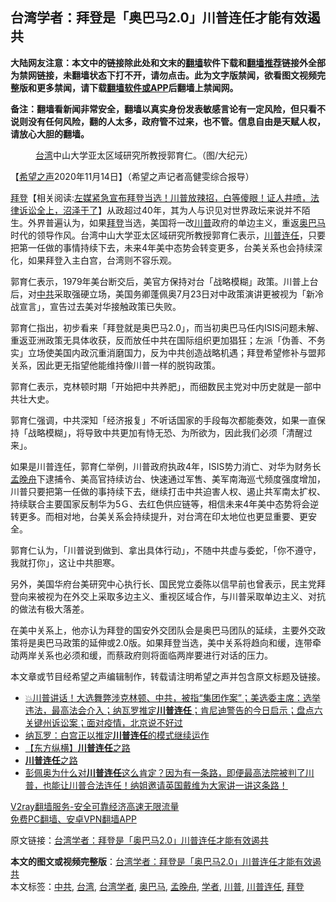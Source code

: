  <h2>台湾学者：拜登是「奥巴马2.0」川普连任才能有效遏共</h2> <p class="notice"><b>大陆网友注意：本文中的链接除此处和文末的<a href="https://github.com/bannedbook/fanqiang" >翻墙</a>软件下载和<a href="https://github.com/killgcd/justmysocks/blob/master/README.md">翻墙推荐</a>链接外全部为禁网链接，未翻墙状态下打不开，请勿点击。此为文字版禁闻，欲看图文视频完整版和更多禁闻，请下载<a href="https://github.com/bannedbook/fanqiang">翻墙软件或APP</a>后翻墙上禁闻网。</p><p>备注：翻墙看新闻非常安全，翻墙以真实身份发表敏感言论有一定风险，但只看不说则没有任何风险，翻的人太多，政府管不过来，也不管。信息自由是天赋人权，请放心大胆的翻墙。</b></p>  <div class="entry"> <figure><figcaption><a href="https://www.bannedbook.org/bnews/tag/%e5%8f%b0%e6%b9%be/" class="st_tag internal_tag" rel="tag" title="标签 台湾 下的日志">台湾</a>中山大学亚太区域研究所教授郭育仁。（图/大纪元）</figcaption></figure> <p>【<span class='wp_keywordlink_affiliate'><a href="https://www.soundofhope.org" title="希望之声" target="_blank">希望之声</a></span>2020年11月14日】（希望之声记者高健雯综合报导）</p> <p><span class='wp_keywordlink'><a href="https://www.bannedbook.org/bnews/comments/20201018/1415809.html" title="“硬盘门”再爆：拿中共华信10％股的“大人物”正是拜登" target="_blank">拜登</a></span>【相关阅读:<a href='https://www.bannedbook.org/bnews/bannedvideo/20201108/1427782.html' target='_blank'>左媒紧急宣布拜登当选！川普放辣招，白等傻眼！证人井喷，法律诉讼全上，沼泽干了</a>】从政超过40年，其为人与识见对世界政坛来说并不陌生。外界普遍认为，如果<a href="https://www.bannedbook.org/bnews/tag/%e6%8b%9c%e7%99%bb/" class="st_tag internal_tag" rel="tag" title="标签 拜登 下的日志">拜登</a>当选，美国将一改<a href="https://www.bannedbook.org/bnews/tag/%e5%b7%9d%e6%99%ae/" class="st_tag internal_tag" rel="tag" title="标签 川普 下的日志">川普</a>政府的单边主义，重返<a href="https://www.bannedbook.org/bnews/tag/%e5%a5%a5%e5%b7%b4%e9%a9%ac/" class="st_tag internal_tag" rel="tag" title="标签 奥巴马 下的日志">奥巴马</a>时代的领导作风。台湾中山大学亚太区域研究所教授郭育仁表示，<a href="https://www.bannedbook.org/bnews/tag/%E5%B7%9D%E6%99%AE%E8%BF%9E%E4%BB%BB/" class="st_tag internal_tag" rel="tag" title="标签 川普连任 下的日志">川普连任</a>，只要把第一任做的事情持续下去，未来4年美中态势会转变更多，台美关系也会持续深化，如果拜登入主白宫，台湾则不容乐观。</p> <p>郭育仁表示，1979年美台断交后，美官方保持对台「战略模糊」政策。川普上台后，对<a href="https://www.bannedbook.org/bnews/tag/%e4%b8%ad%e5%85%b1/" class="st_tag internal_tag" rel="tag" title="标签 中共 下的日志">中共</a>采取强硬立场，美国务卿蓬佩奥7月23日对中政策演讲更被视为「新冷战宣言」，宣告过去美对华接触政策已失败。</p> <p>郭育仁指出，初步看来「拜登就是奥巴马2.0」，而当初奥巴马任内ISIS问题未解、重返亚洲政策无具体收获，反而放任中共在国际组织更加猖狂；左派「伪善、不务实」立场使美国内政沉重消磨国力，反为中共创造战略机遇；拜登希望修补与盟邦关系，因此更无指望他能维持像川普一样的脱钩政策。</p>  <p>郭育仁表示，克林顿时期「开始把中共养肥」，而细数民主党对中历史就是一部中共壮大史。</p> <p>郭育仁强调，中共深知「经济报复」不听话国家的手段每次都能奏效，如果一直保持「战略模糊」，将导致中共更加有恃无恐、为所欲为，因此我们必须「清醒过来」。</p> <p>如果是川普连任，郭育仁举例，川普政府执政4年，ISIS势力消亡、对华为财务长<a href="https://www.bannedbook.org/bnews/tag/%e5%ad%9f%e6%99%9a%e8%88%9f/" class="st_tag internal_tag" rel="tag" title="标签 孟晚舟 下的日志">孟晚舟</a>下逮捕令、美高官持续访台、快速通过军售、美军南海巡弋频度强度增加，川普只要把第一任做的事持续下去，继续打击中共迫害人权、遏止共军南太扩权、持续联合主要国家反制华为5Ｇ、去红色供应链等，相信未来4年美中态势将会逆转更多。而相对地，台美关系会持续提升，对台湾在印太地位也更显重要、更安全。</p> <p>郭育仁认为，「川普说到做到、拿出具体行动」，不随中共虚与委蛇，「你不遵守，我就打你」，这让中共胆寒。</p>  <p>另外，美国华府台美研究中心执行长、国民党立委陈以信早前也曾表示，民主党拜登向来被视为在外交上采取多边主义、重视区域合作，与川普采取单边主义、对抗的做法有极大落差。</p> <p>在美中关系上，他亦认为拜登的国安外交团队会是奥巴马团队的延续，主要外交政策将是奥巴马政策的延伸或2.0版。如果拜登当选，美中关系将趋向和缓，连带牵动两岸关系也必须和缓，而蔡政府则将面临两岸要进行对话的压力。</p> <p>本文章或节目经希望之声编辑制作，转载请注明希望之声并包含原文标题及链接。</p> <ul class='op-related-articles' title='相关阅读'> <li><a href='https://www.bannedbook.org/bnews/bannedvideo/20201114/1430972.html' target='_blank'>💥川普讲话！大选舞弊涉克林顿、中共，被指“集团作案”；美选委主席：选举违法，最高法会介入；纳瓦罗推定<b>川普连任</b>；肯尼迪警告的今日启示；盘点六关键州诉讼案；面对疫情，北京说不好过</a></li> <li><a href='https://www.bannedbook.org/bnews/comments/20201114/1430759.html' target='_blank'>纳瓦罗：白宫正以推定<b>川普连任</b>的模式继续运作</a></li> <li><a href='https://www.bannedbook.org/bnews/comments/20201113/1430301.html' target='_blank'>【东方纵横】<b>川普连任</b>之路</a></li> <li><a href='https://www.bannedbook.org/bnews/bannedvideo/20201113/1430290.html' target='_blank'><b>川普连任</b>之路</a></li> <li><a href='https://www.bannedbook.org/bnews/bannedvideo/20201113/1430152.html' target='_blank'>彭佩奥为什么对<b>川普连任</b>这么肯定？因为有一条路，即便最高法院被判了川普，也能让川普合法连任！纳姐邀请英国戴维为大家讲一讲这条路！</a></li> </ul> <p class="texttj"> <a href="https://www.bannedbook.org/forum23/topic22702.html" target="_blank">V2ray翻墙服务-安全可靠经济高速无限流量</a><br/> <a href="https://github.com/bannedbook/fanqiang/wiki/%E7%A6%81%E9%97%BB%E7%BD%91%E5%AE%89%E5%8D%93%E7%BF%BB%E5%A2%99%E6%96%B0%E9%97%BBAPP" target="_blank">免费PC翻墙、安卓VPN翻墙APP</a></p><p>原文链接：<a class="src_link"  href="https://www.soundofhope.org/post/442870" target="_blank">台湾学者：拜登是「奥巴马2.0」川普连任才能有效遏共</a></p> <a name='sharetosocial'></a>       <div><b>本文的图文或视频完整版</b>：<a href='https://www.bannedbook.org/bnews/comments/20201114/1431067.html'>台湾学者：拜登是「奥巴马2.0」川普连任才能有效遏共</a></div>  </div><!--END ENTRY--> <div class="postfooter"> <div>本文标签：<a href="https://www.bannedbook.org/bnews/tag/%e4%b8%ad%e5%85%b1/" rel="tag">中共</a>, <a href="https://www.bannedbook.org/bnews/tag/%e5%8f%b0%e6%b9%be/" rel="tag">台湾</a>, <a href="https://www.bannedbook.org/bnews/tag/%E5%8F%B0%E6%B9%BE%E5%AD%A6%E8%80%85/" rel="tag">台湾学者</a>, <a href="https://www.bannedbook.org/bnews/tag/%e5%a5%a5%e5%b7%b4%e9%a9%ac/" rel="tag">奥巴马</a>, <a href="https://www.bannedbook.org/bnews/tag/%e5%ad%9f%e6%99%9a%e8%88%9f/" rel="tag">孟晚舟</a>, <a href="https://www.bannedbook.org/bnews/tag/%e5%ad%a6%e8%80%85/" rel="tag">学者</a>, <a href="https://www.bannedbook.org/bnews/tag/%e5%b7%9d%e6%99%ae/" rel="tag">川普</a>, <a href="https://www.bannedbook.org/bnews/tag/%E5%B7%9D%E6%99%AE%E8%BF%9E%E4%BB%BB/" rel="tag">川普连任</a>, <a href="https://www.bannedbook.org/bnews/tag/%e6%8b%9c%e7%99%bb/" rel="tag">拜登</a></div>  </div><!--END POSTFOOTER--> 